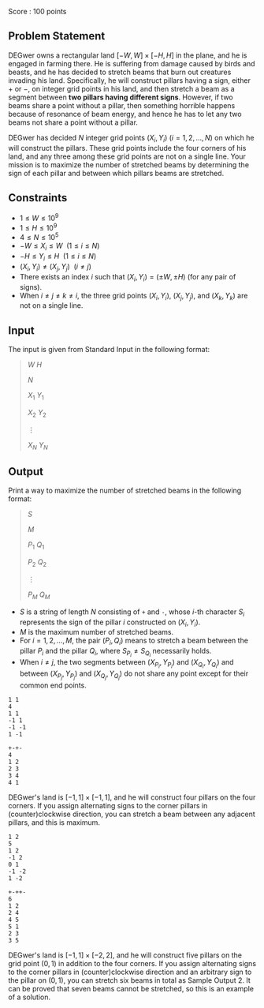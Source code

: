 Score : $100$ points

## Problem Statement

DEGwer owns a rectangular land $[-W, W] \times [-H, H]$ in the plane, and he is engaged in farming there.
He is suffering from damage caused by birds and beasts, and he has decided to stretch beams that burn out creatures invading his land.
Specifically, he will construct pillars having a sign, either $+$ or $-$, on integer grid points in his land, and then stretch a beam as a segment between **two pillars having different signs**.
However, if two beams share a point without a pillar, then something horrible happens because of resonance of beam energy, and hence he has to let any two beams not share a point without a pillar.

DEGwer has decided $N$ integer grid points $(X_i, Y_i) \ (i = 1, 2, \dots, N)$ on which he will construct the pillars.
These grid points include the four corners of his land, and any three among these grid points are not on a single line.
Your mission is to maximize the number of stretched beams by determining the sign of each pillar and between which pillars beams are stretched.

## Constraints

- $1 \le W \le 10^9$
- $1 \le H \le 10^9$
- $4 \le N \le 10^5$
- $-W \le X_i \le W \ \ (1 \leq i \leq N)$
- $-H \le Y_i \le H \ \ (1 \leq i \leq N)$
- $(X_i, Y_i) \neq (X_j, Y_j) \ \ (i \neq j)$
- There exists an index $i$ such that $(X_i, Y_i) = (\pm W, \pm H)$ (for any pair of signs).
- When $i \neq j \neq k \neq i,$ the three grid points $(X_i, Y_i),$ $(X_j, Y_j),$ and $(X_k, Y_k)$ are not on a single line.

## Input

The input is given from Standard Input in the following format:

> $W \ H$
> 
> $N$
> 
> $X_1 \ Y_1$
> 
> $X_2 \ Y_2$
> 
> $\vdots$
> 
> $X_N \ Y_N$

## Output

Print a way to maximize the number of stretched beams in the following format:

> $S$
> 
> $M$
> 
> $P_1 \ Q_1$
> 
> $P_2 \ Q_2$
> 
> $\vdots$
> 
> $P_M \ Q_M$

- $S$ is a string of length $N$ consisting of `+` and `-`, whose $i$-th character $S_i$ represents the sign of the pillar $i$ constructed on $(X_i, Y_i)$.
- $M$ is the maximum number of stretched beams.
- For $i = 1, 2, \dots, M,$ the pair $(P_i, Q_i)$ means to stretch a beam between the pillar $P_i$ and the pillar $Q_i,$ where $S_{P_i} \neq S_{Q_i}$ necessarily holds.
- When $i \neq j,$ the two segments between $(X_{P_i}, Y_{P_i})$ and $(X_{Q_i}, Y_{Q_i})$ and between $(X_{P_j}, Y_{P_j})$ and $(X_{Q_j}, Y_{Q_j})$ do not share any point except for their common end points.

```input1
1 1
4
1 1
-1 1
-1 -1
1 -1
```

```output1
+-+-
4
1 2
2 3
3 4
4 1
```

DEGwer's land is $[-1, 1] \times [-1, 1]$, and he will construct four pillars on the four corners.
If you assign alternating signs to the corner pillars in (counter)clockwise direction, you can stretch a beam between any adjacent pillars, and this is maximum.

```input2
1 2
5
1 2
-1 2
0 1
-1 -2
1 -2
```

```output2
+-++-
6
1 2
2 4
4 5
5 1
2 3
3 5
```

DEGwer's land is $[-1, 1] \times [-2, 2]$, and he will construct five pillars on the grid point $(0, 1)$ in addition to the four corners.
If you assign alternating signs to the corner pillars in (counter)clockwise direction and an arbitrary sign to the pillar on $(0, 1)$, you can stretch six beams in total as Sample Output 2.
It can be proved that seven beams cannot be stretched, so this is an example of a solution.